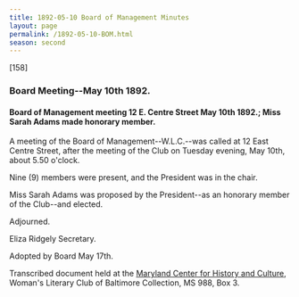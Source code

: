 ```yaml
---
title: 1892-05-10 Board of Management Minutes
layout: page
permalink: /1892-05-10-BOM.html
season: second
---
```


<style>
    #maincontent{
        font-size:1.4em;
    }
</style>
[158]

### Board Meeting--May 10th 1892.

#### Board of Management meeting 12 E. Centre Street May 10th 1892.; Miss Sarah Adams made honorary member.

A meeting of the Board of Management--W.L.C.--was called at 12 East Centre Street, after the meeting of the Club on Tuesday evening, May 10th, about 5.50 o'clock.

Nine (9) members were present, and the President was in the chair.

Miss Sarah Adams was proposed by the President--as an honorary member of the Club--and elected.

Adjourned.

Eliza Ridgely
Secretary.

Adopted by Board May 17th.

Transcribed document held at the [Maryland Center for History and Culture](http://mdhs.org/), Woman's Literary Club of Baltimore Collection, MS 988, Box 3. 